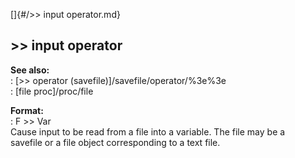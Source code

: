 []{#/&gt;&gt; input operator.md}    
## \>\> input operator    
**See also:**    
:   [\>\> operator (savefile)]/savefile/operator/%3e%3e    
:   [file proc]/proc/file    
<!-- -->    
**Format:**    
:   F \>\> Var    
Cause input to be read from a file into a variable. The file may be a    
savefile or a file object corresponding to a text file.  